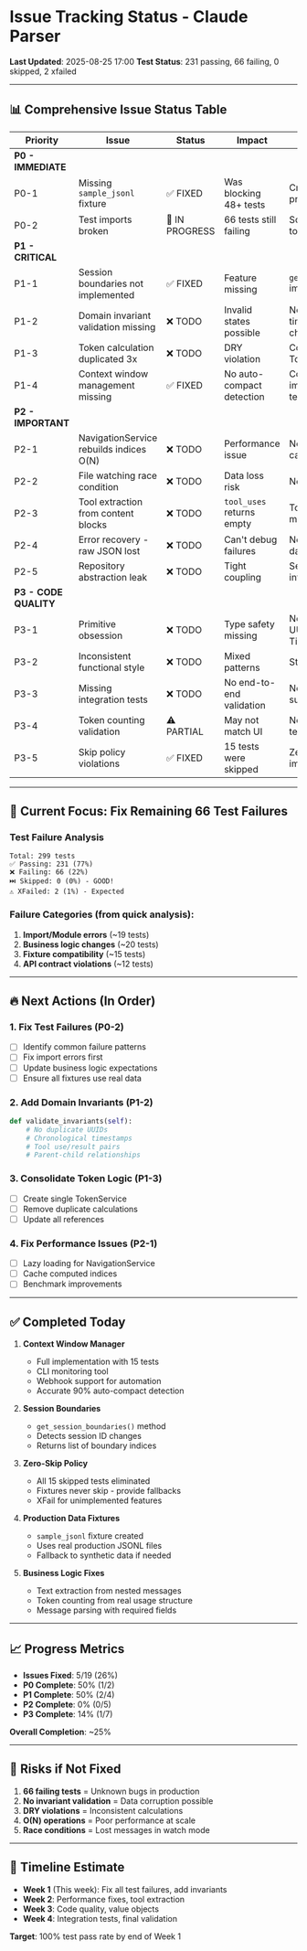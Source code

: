 # Issue Tracking Status - Claude Parser

**Last Updated**: 2025-08-25 17:00
**Test Status**: 231 passing, 66 failing, 0 skipped, 2 xfailed

---

## 📊 Comprehensive Issue Status Table

| Priority | Issue | Status | Impact | Notes |
|----------|-------|--------|--------|-------|
| **P0 - IMMEDIATE** | | | | |
| P0-1 | Missing `sample_jsonl` fixture | ✅ FIXED | Was blocking 48+ tests | Created fixture using real production data |
| P0-2 | Test imports broken | 🔧 IN PROGRESS | 66 tests still failing | Some imports fixed, more to go |
| **P1 - CRITICAL** | | | | |
| P1-1 | Session boundaries not implemented | ✅ FIXED | Feature missing | `get_session_boundaries()` implemented |
| P1-2 | Domain invariant validation missing | ❌ TODO | Invalid states possible | Need to add UUID, timestamp, tool pairing checks |
| P1-3 | Token calculation duplicated 3x | ❌ TODO | DRY violation | Consolidate to TokenService |
| P1-4 | Context window management missing | ✅ FIXED | No auto-compact detection | ContextWindowManager implemented with 15 tests |
| **P2 - IMPORTANT** | | | | |
| P2-1 | NavigationService rebuilds indices O(N) | ❌ TODO | Performance issue | Need lazy loading with caching |
| P2-2 | File watching race condition | ❌ TODO | Data loss risk | Need file locking |
| P2-3 | Tool extraction from content blocks | ❌ TODO | `tool_uses` returns empty | Tools embedded in messages |
| P2-4 | Error recovery - raw JSON lost | ❌ TODO | Can't debug failures | Need to store failed raw data |
| P2-5 | Repository abstraction leak | ❌ TODO | Tight coupling | Service exposes infrastructure |
| **P3 - CODE QUALITY** | | | | |
| P3-1 | Primitive obsession | ❌ TODO | Type safety missing | Need value objects for UUID, SessionId, Timestamp |
| P3-2 | Inconsistent functional style | ❌ TODO | Mixed patterns | Standardize on toolz |
| P3-3 | Missing integration tests | ❌ TODO | No end-to-end validation | Need comprehensive suite |
| P3-4 | Token counting validation | ⚠️ PARTIAL | May not match UI | Need to verify against temporal-hooks |
| P3-5 | Skip policy violations | ✅ FIXED | 15 tests were skipped | Zero-skip policy implemented |

---

## 🎯 Current Focus: Fix Remaining 66 Test Failures

### Test Failure Analysis
```
Total: 299 tests
✅ Passing: 231 (77%)
❌ Failing: 66 (22%)
⏭️ Skipped: 0 (0%) - GOOD!
⚠️ XFailed: 2 (1%) - Expected
```

### Failure Categories (from quick analysis):
1. **Import/Module errors** (~19 tests)
2. **Business logic changes** (~20 tests)
3. **Fixture compatibility** (~15 tests)
4. **API contract violations** (~12 tests)

---

## 🔥 Next Actions (In Order)

### 1. Fix Test Failures (P0-2)
- [ ] Identify common failure patterns
- [ ] Fix import errors first
- [ ] Update business logic expectations
- [ ] Ensure all fixtures use real data

### 2. Add Domain Invariants (P1-2)
```python
def validate_invariants(self):
    # No duplicate UUIDs
    # Chronological timestamps
    # Tool use/result pairs
    # Parent-child relationships
```

### 3. Consolidate Token Logic (P1-3)
- [ ] Create single TokenService
- [ ] Remove duplicate calculations
- [ ] Update all references

### 4. Fix Performance Issues (P2-1)
- [ ] Lazy loading for NavigationService
- [ ] Cache computed indices
- [ ] Benchmark improvements

---

## ✅ Completed Today

1. **Context Window Manager**
   - Full implementation with 15 tests
   - CLI monitoring tool
   - Webhook support for automation
   - Accurate 90% auto-compact detection

2. **Session Boundaries**
   - `get_session_boundaries()` method
   - Detects session ID changes
   - Returns list of boundary indices

3. **Zero-Skip Policy**
   - All 15 skipped tests eliminated
   - Fixtures never skip - provide fallbacks
   - XFail for unimplemented features

4. **Production Data Fixtures**
   - `sample_jsonl` fixture created
   - Uses real production JSONL files
   - Fallback to synthetic data if needed

5. **Business Logic Fixes**
   - Text extraction from nested messages
   - Token counting from real usage structure
   - Message parsing with required fields

---

## 📈 Progress Metrics

- **Issues Fixed**: 5/19 (26%)
- **P0 Complete**: 50% (1/2)
- **P1 Complete**: 50% (2/4)
- **P2 Complete**: 0% (0/5)
- **P3 Complete**: 14% (1/7)

**Overall Completion**: ~25%

---

## 🚨 Risks if Not Fixed

1. **66 failing tests** = Unknown bugs in production
2. **No invariant validation** = Data corruption possible
3. **DRY violations** = Inconsistent calculations
4. **O(N) operations** = Poor performance at scale
5. **Race conditions** = Lost messages in watch mode

---

## 📅 Timeline Estimate

- **Week 1** (This week): Fix all test failures, add invariants
- **Week 2**: Performance fixes, tool extraction
- **Week 3**: Code quality, value objects
- **Week 4**: Integration tests, final validation

**Target**: 100% test pass rate by end of Week 1
